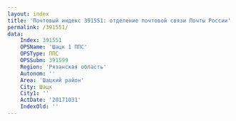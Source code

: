 ```yaml
---
layout: index
title: 'Почтовый индекс 391551: отделение почтовой связи Почты России'
permalink: /391551/
data:
    Index: 391551
    OPSName: 'Шацк 1 ППС'
    OPSType: ППС
    OPSSubm: 391599
    Region: 'Рязанская область'
    Autonom: ''
    Area: 'Шацкий район'
    City: Шацк
    City1: ''
    ActDate: '20171031'
    IndexOld: ''
---
```

